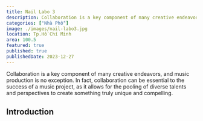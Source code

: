 ```yaml
---
title: Nail Labo 3
description: Collaboration is a key component of many creative endeavors, and music production is no exception. In fact, collaboration can be essential to the success of a music project, as it allows for the pooling of diverse talents and perspectives to create something truly unique and compelling.
categories: ["Nhà Phố"]
image: ./images/nail-labo3.jpg
location: Tp.Hồ Chí Minh
area: 100.5
featured: true
published: true
publishedDate: 2023-12-27
---
```


Collaboration is a key component of many creative endeavors, and music production is no exception. In fact, collaboration can be essential to the success of a music project, as it allows for the pooling of diverse talents and perspectives to create something truly unique and compelling.

## Introduction